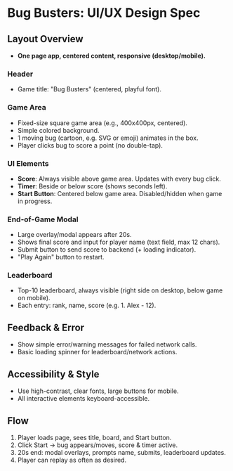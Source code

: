 # Bug Busters: UI/UX Design Spec

## Layout Overview
- **One page app, centered content, responsive (desktop/mobile).**

### Header
- Game title: "Bug Busters" (centered, playful font).

### Game Area
- Fixed-size square game area (e.g., 400x400px, centered).
- Simple colored background.
- 1 moving bug (cartoon, e.g. SVG or emoji) animates in the box.
- Player clicks bug to score a point (no double-tap).

### UI Elements
- **Score**: Always visible above game area. Updates with every bug click.
- **Timer**: Beside or below score (shows seconds left).
- **Start Button**: Centered below game area. Disabled/hidden when game in progress.

### End-of-Game Modal
- Large overlay/modal appears after 20s.
- Shows final score and input for player name (text field, max 12 chars).
- Submit button to send score to backend (+ loading indicator).
- "Play Again" button to restart.

### Leaderboard
- Top-10 leaderboard, always visible (right side on desktop, below game on mobile).
- Each entry: rank, name, score (e.g. 1. Alex - 12).

## Feedback & Error
- Show simple error/warning messages for failed network calls.
- Basic loading spinner for leaderboard/network actions.

## Accessibility & Style
- Use high-contrast, clear fonts, large buttons for mobile.
- All interactive elements keyboard-accessible.

## Flow
1. Player loads page, sees title, board, and Start button.
2. Click Start → bug appears/moves, score & timer active.
3. 20s end: modal overlays, prompts name, submits, leaderboard updates.
4. Player can replay as often as desired.